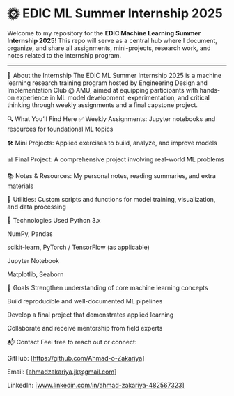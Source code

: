 # 🌞 EDIC ML Summer Internship 2025

Welcome to my repository for the **EDIC Machine Learning Summer Internship 2025**! This repo will serve as a central hub where I document, organize, and share all assignments, mini-projects, research work, and notes related to the internship program.

---
🧠 About the Internship
The EDIC ML Summer Internship 2025 is a machine learning research training program hosted by Engineering Design and Implementation Club @ AMU, aimed at equipping participants with hands-on experience in ML model development, experimentation, and critical thinking through weekly assignments and a final capstone project.

🔍 What You’ll Find Here
✅ Weekly Assignments: Jupyter notebooks and resources for foundational ML topics

🛠️ Mini Projects: Applied exercises to build, analyze, and improve models

📊 Final Project: A comprehensive project involving real-world ML problems

📚 Notes & Resources: My personal notes, reading summaries, and extra materials

🧰 Utilities: Custom scripts and functions for model training, visualization, and data processing

🚀 Technologies Used
Python 3.x

NumPy, Pandas

scikit-learn, PyTorch / TensorFlow (as applicable)

Jupyter Notebook

Matplotlib, Seaborn

📌 Goals
Strengthen understanding of core machine learning concepts

Build reproducible and well-documented ML pipelines

Develop a final project that demonstrates applied learning

Collaborate and receive mentorship from field experts

📬 Contact
Feel free to reach out or connect:

GitHub: [https://github.com/Ahmad-o-Zakariya]

Email: [ahmadzakariya.jk@gmail.com]

LinkedIn: [www.linkedin.com/in/ahmad-zakariya-482567323]

